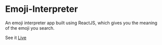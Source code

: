 # Emoji-Interpreter

An emoji interpreter app built using ReactJS, which gives you the meaning of the emoji you search.

See it [Live](https://p5kiv4.csb.app/)
